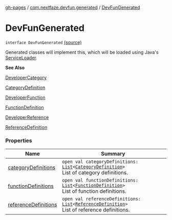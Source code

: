 [gh-pages](../../index.md) / [com.nextfaze.devfun.generated](../index.md) / [DevFunGenerated](./index.md)

# DevFunGenerated

`interface DevFunGenerated` [(source)](https://github.com/NextFaze/dev-fun/tree/master/devfun-annotations/src/main/java/com/nextfaze/devfun/generated/Generated.kt#L21)

Generated classes will implement this, which will be loaded using Java's [ServiceLoader](https://developer.android.com/reference/java/util/ServiceLoader.html).

**See Also**

[DeveloperCategory](../../com.nextfaze.devfun.category/-developer-category/index.md)

[CategoryDefinition](../../com.nextfaze.devfun.category/-category-definition/index.md)

[DeveloperFunction](../../com.nextfaze.devfun.function/-developer-function/index.md)

[FunctionDefinition](../../com.nextfaze.devfun.function/-function-definition/index.md)

[DeveloperReference](../../com.nextfaze.devfun.reference/-developer-reference/index.md)

[ReferenceDefinition](../../com.nextfaze.devfun.reference/-reference-definition/index.md)

### Properties

| Name | Summary |
|---|---|
| [categoryDefinitions](category-definitions.md) | `open val categoryDefinitions: `[`List`](https://kotlinlang.org/api/latest/jvm/stdlib/kotlin.collections/-list/index.html)`<`[`CategoryDefinition`](../../com.nextfaze.devfun.category/-category-definition/index.md)`>`<br>List of category definitions. |
| [functionDefinitions](function-definitions.md) | `open val functionDefinitions: `[`List`](https://kotlinlang.org/api/latest/jvm/stdlib/kotlin.collections/-list/index.html)`<`[`FunctionDefinition`](../../com.nextfaze.devfun.function/-function-definition/index.md)`>`<br>List of function definitions. |
| [referenceDefinitions](reference-definitions.md) | `open val referenceDefinitions: `[`List`](https://kotlinlang.org/api/latest/jvm/stdlib/kotlin.collections/-list/index.html)`<`[`ReferenceDefinition`](../../com.nextfaze.devfun.reference/-reference-definition/index.md)`>`<br>List of reference definitions. |
